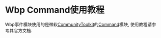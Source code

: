 ﻿# Wbp Command使用教程

Wbp事件模块使用的是微软<a href="https://github.com/CommunityToolkit/CommunityToolkit" target="_blank">CommunityToolkit</a>的<a href="https://learn.microsoft.com/zh-cn/dotnet/communitytoolkit/mvvm/relaycommand" target="_blank">Command</a>模块, 使用教程请参考其官方文档.
